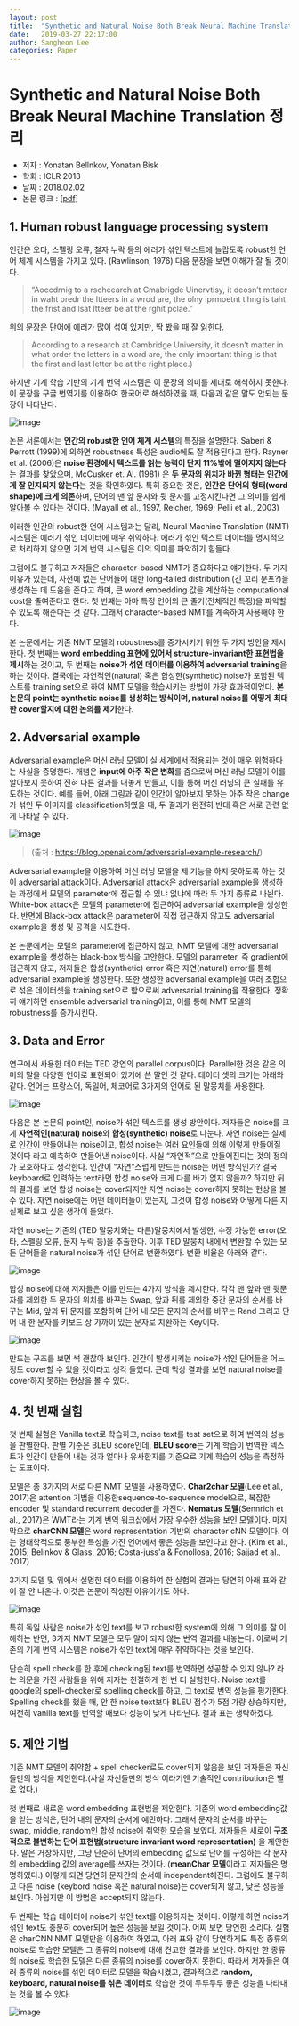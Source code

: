 ```yaml
---
layout: post
title:  "Synthetic and Natural Noise Both Break Neural Machine Translation 정리"
date:   2019-03-27 22:17:00
author: Sangheon Lee
categories: Paper
---
```


# Synthetic and Natural Noise Both Break Neural Machine Translation 정리
 - 저자 : Yonatan Bellnkov, Yonatan Bisk
 - 학회 : ICLR 2018
 - 날짜 : 2018.02.02
 - 논문 링크 : [[pdf]](https://arxiv.org/pdf/1711.02173)

## 1. Human robust language processing system
인간은 오타, 스펠링 오류, 철자 누락 등의 에러가 섞인 텍스트에 놀랍도록 robust한 언어 체계 시스템을 가지고 있다. (Rawlinson, 1976) 다음 문장을 보면 이해가 잘 될 것이다.

>“Aoccdrnig to a rscheearch at Cmabrigde Uinervtisy, it deosn’t mttaer in waht oredr the ltteers in a wrod are, the olny iprmoetnt tihng is taht the frist and lsat ltteer be at the rghit pclae.”

위의 문장은 단어에 에러가 많이 섞여 있지만, 딱 봤을 때 잘 읽힌다.
>According to a research at Cambridge University, it doesn’t matter in what order the letters in a word are, the only important thing is that the first and last letter be at the right place.)

하지만 기계 학습 기반의 기계 번역 시스템은 이 문장의 의미를 제대로 해석하지 못한다. 이 문장을 구글 번역기를 이용하여 한국어로 해석하였을 때, 다음과 같은 말도 안되는 문장이 나타난다.

![image](https://user-images.githubusercontent.com/26705935/40490565-ce639ea8-5fa6-11e8-92b1-83ff1c3d7921.png)

논문 서론에서는 **인간의 robust한 언어 체계 시스템**의 특징을 설명한다. Saberi & Perrott (1999)에 의하면 robustness 특성은 audio에도 잘 적용된다고 한다. Rayner et al. (2006)은 **noise 환경에서 텍스트를 읽는 능력이 단지 11%밖에 떨어지지 않는다**는 결과를 찾았으며, McCusker et. Al. (1981) 은 **두 문자의 위치가 바뀐 형태는 인간에게 잘 인지되지 않는다**는 것을 확인하였다. 특히 중요한 것은, **인간은 단어의 형태(word shape)에 크게 의존**하며, 단어의 맨 앞 문자와 뒷 문자를 고정시킨다면 그 의미를 쉽게 알아볼 수 있다는 것이다. (Mayall et al., 1997, Reicher, 1969; Pelli et al., 2003)

이러한 인간의 robust한 언어 시스템과는 달리, Neural Machine Translation (NMT) 시스템은 에러가 섞인 데이터에 매우 취약하다. 에러가 섞인 텍스트 데이터를 명시적으로 처리하지 않으면 기계 번역 시스템은 이의 의미를 파악하기 힘들다.

그럼에도 불구하고 저자들은 character-based NMT가 중요하다고 얘기한다. 두 가지 이유가 있는데, 사전에 없는 단어들에 대한 long-tailed distribution (긴 꼬리 분포?)을 생성하는 데 도움을 준다고 하며, 큰 word embedding 값을 계산하는 computational cost을 줄여준다고 한다. 첫 번째는 아마 특정 언어의 큰 줄기(전체적인 특징)을 파악할 수 있도록 해준다는 것 같다. 그래서 character-based NMT를 계속하여 사용해야 한다.

본 논문에서는 기존 NMT 모델의 robustness를 증가시키기 위한 두 가지 방안을 제시한다. 첫 번째는 **word embedding 표현에 있어서 structure-invariant한 표현법을 제시**하는 것이고, 두 번째는 **noise가 섞인 데이터를 이용하여 adversarial training**을 하는 것이다. 결국에는 자연적인(natural) 혹은 합성한(synthetic) noise가 포함된 텍스트를 training set으로 하여 NMT 모델을 학습시키는 방법이 가장 효과적이었다. **본 논문의 point는 synthetic noise를 생성하는 방식이며, natural noise를 어떻게 최대한 cover할지에 대한 논의를 제기**한다.

## 2. Adversarial example
 Adversarial example은 머신 러닝 모델이 실 세계에서 적용되는 것이 매우 위험하다는 사실을 증명한다. 개념은 **input에 아주 작은 변화**를 줌으로써 머신 러닝 모델이 이를 알아보지 못하여 전혀 다른 결과를 내놓게 만들고, 이를 통해 머신 러닝의 큰 실패를 유도하는 것이다. 예를 들어, 아래 그림과 같이 인간이 알아보지 못하는 아주 작은 change가 섞인 두 이미지를 classification하였을 때, 두 결과가 완전히 반대 혹은 서로 관련 없게 나타날 수 있다.

![image](https://user-images.githubusercontent.com/26705935/40494041-e95a0776-5fae-11e8-93ea-eab617f6dfdc.png)

> (출처 : https://blog.openai.com/adversarial-example-research/)

 Adversarial example을 이용하여 머신 러닝 모델을 제 기능을 하지 못하도록 하는 것이 adversarial attack이다. Adversarial attack은 adversarial example을 생성하는 과정에서 모델의 parameter에 접근할 수 있냐 없냐에 따라 두 가지 종류로 나뉜다. White-box attack은 모델의 parameter에 접근하여 adversarial example을 생성한다. 반면에 Black-box attack은 parameter에 직접 접근하지 않고도 adversarial example을 생성 및 공격을 시도한다.

 본 논문에서는 모델의 parameter에 접근하지 않고, NMT 모델에 대한 adversarial example을 생성하는 black-box 방식을 고안한다. 모델의 parameter, 즉 gradient에 접근하지 않고, 저자들은 합성(synthetic) error 혹은 자연(natural) error를 통해 adversarial example을 생성한다. 또한 생성한 adversarial example을 여러 조합으로 섞은 데이터셋을 training set으로 함으로써 adversarial training을 적용한다. 정확히 얘기하면 ensemble adversarial training이고, 이를 통해 NMT 모델의 robustness를 증가시킨다.

## 3. Data and Error
 연구에서 사용한 데이터는 TED 강연의 parallel corpus이다. Parallel한 것은 같은 의미의 말을 다양한 언어로 표현되어 있기에 쓴 말인 것 같다. 데이터 셋의 크기는 아래와 같다. 언어는 프랑스어, 독일어, 체코어로 3가지의 언어로 된 말뭉치를 사용한다.

![image](https://user-images.githubusercontent.com/26705935/40494148-2194268a-5faf-11e8-97e3-2da9031a7246.png)

 다음은 본 논문의 point인, noise가 섞인 텍스트를 생성 방안이다. 저자들은 noise를 크게 **자연적인(natural) noise**와 **합성(synthetic) noise**로 나눈다. 자연 noise는 실제로 인간이 만들어내는 noise이고, 합성 noise는 여러 요인들에 의해 이렇게 만들어질 것이다 라고 예측하여 만들어낸 noise이다. 사실 “자연적”으로 만들어진다는 것의 정의가 모호하다고 생각한다. 인간이 “자연”스럽게 만드는 noise는 어떤 방식인가? 결국 keyboard로 입력하는 text라면 합성 noise와 크게 다를 바가 없지 않을까? 하지만 뒤의 결과를 보면 합성 noise는 cover되지만 자연 noise는 cover하지 못하는 현상을 볼 수 있다. 자연 noise에는 어떤 데이터들이 있는지, 그것이 합성 noise와 어떻게 다른 지 실제로 보고 싶은 생각이 들었다.

 자연 noise는 기존의 (TED 말뭉치와는 다른)말뭉치에서 발생한, 수정 가능한 error(오타, 스펠링 오류, 문자 누락 등)을 추출한다. 이후 TED 말뭉치 내에서 변환할 수 있는 모든 단어들을 natural noise가 섞인 단어로 변환하였다. 변환 비율은 아래와 같다.

![image](https://user-images.githubusercontent.com/26705935/40494197-3d7c8414-5faf-11e8-8680-46f28b4a7314.png)

합성 noise에 대해 저자들은 이를 만드는 4가지 방식을 제시한다. 각각 맨 앞과 맨 뒷문자를 제외한 두 문자의 위치를 바꾸는 Swap, 앞과 뒤를 제외한 중간 문자의 순서를 바꾸는 Mid, 앞과 뒤 문자를 포함하여 단어 내 모든 문자의 순서를 바꾸는 Rand 그리고 단어 내 한 문자를 키보드 상 가까이 있는 문자로 치환하는 Key이다.

![image](https://user-images.githubusercontent.com/26705935/40494212-47211246-5faf-11e8-9ddc-f17b40a3f939.png)

 만드는 구조를 보면 썩 괜찮아 보인다. 인간이 발생시키는 noise가 섞인 단어들을 어느정도 cover할 수 있을 것이라고 생각 들었다. 근데 막상 결과를 보면 natural noise를 cover하지 못하는 현상을 볼 수 있다.

## 4. 첫 번째 실험
첫 번째 실험은 Vanilla text로 학습하고, noise text를 test set으로 하여 번역의 성능을 판별한다. 판별 기준은 BLEU score인데, **BLEU score**는 기계 학습이 번역한 텍스트가 인간이 만들어 내는 것과 얼마나 유사한지를 기준으로 기계 학습의 성능을 측정하는 도표이다.

모델은 총 3가지의 서로 다른 NMT 모델을 사용하였다. **Char2char 모델**(Lee et al., 2017)은 attention 기법을 이용한sequence-to-sequence model으로, 복잡한 encoder 및 standard recurrent decoder를 가진다. **Nematus 모델**(Sennrich et al., 2017)은 WMT라는 기계 번역 워크샵에서 가장 우수한 성능을 보인 모델이다. 마지막으로 **charCNN 모델**은 word representation 기반의 character cNN 모델이다. 이는 형태학적으로 풍부한 특성을 가진 언어에서 좋은 성능을 보인다고 한다. (Kim et al., 2015; Belinkov & Glass, 2016; Costa-juss'a & Fonollosa, 2016; Sajjad et al., 2017)

3가지 모델 및 위에서 설명한 데이터를 이용하여 한 실험의 결과는 당연히 아래 표와 같이 잘 안 나온다. 이것은 논문이 작성된 이유이기도 하다.

![image](https://user-images.githubusercontent.com/26705935/40530594-5aec8f78-6034-11e8-82cc-66cb918270f1.png)

특히 독일 사람은 noise가 섞인 text를 보고 robust한 system에 의해 그 의미를 잘 이해하는 반면, 3가지 NMT 모델은 모두 말이 되지 않는 번역 결과를 내놓는다. 이로써 기존의 기계 번역 시스템은 noise가 섞인 text에 매우 취약하다는 것을 보인다.

단순히 spell check를 한 후에 checking된 text를 번역하면 성공할 수 있지 않나? 라는 의문을 가진 사람들을 위해 저자는 친절하게 한 번 더 실험한다. Noise text를 google의 spell-checker로 spelling check를 하고, 그 text로 번역 성능을 평가한다. Spelling check를 했을 때, 안 한 noise text보다 BLEU 점수가 5점 가량 상승하지만, 여전히 vanilla text를 번역할 때보다 성능이 낮게 나타난다. 결과 표는 생략하겠다.

## 5. 제안 기법

기존 NMT 모델의 취약함 + spell checker로도 cover되지 않음을 보인 저자들은 자신들만의 방식을 제안한다.(사실 자신들만의 방식 이라기엔 기술적인 contribution은 별로 없다.)

첫 번째로 새로운 word embedding 표현법을 제안한다. 기존의 word embedding값을 얻는 방식은, 단어 내의 문자의 순서에 예민하다. 그래서 문자의 순서를 바꾸는 swap, middle, random인 합성 noise에 취약한 모습을 보였다. 저자들은 새로이 **구조적으로 불변하는 단어 표현법(structure invariant word representation)** 을 제안한다. 말은 거창하지만, 그냥 단순히 단어의 embedding 값으로 단어를 구성하는 각 문자의 embedding 값의 average를 쓰자는 것이다. (**meanChar 모델**이라고 저자들은 명명하였다.) 이렇게 되면 당연히 문자간의 순서에 independent해진다. 그럼에도 불구하고 다른 noise (keybord noise 혹은 natural noise)는 cover되지 않고, 낮은 성능을 보인다. 아쉽지만 이 방법은 accept되지 않는다.

두 번째는 학습 데이터에 noise가 섞인 text를 이용하자는 것이다. 이렇게 하면 noise가 섞인 text도 충분히 cover되어 높은 성능을 보일 것이다. 어찌 보면 당연한 소리다. 실험은 charCNN NMT 모델만을 이용하여 하였고, 아래 표와 같이 당연하게도 특정 종류의 noise로 학습한 모델은 그 종류의 noise에 대해 견고한 결과를 보인다. 하지만 한 종류의 noise로 학습한 모델은 다른 종류의 noise를 cover하지 못한다. 따라서 저자들은 여러 종류의 noise를 섞인 데이터로 모델을 학습시켰고, 결과적으로 **random, keyboard, natural noise를 섞은 데이터**로 학습한 것이 두루두루 좋은 성능을 나타내는 것을 볼 수 있다.

![image](https://user-images.githubusercontent.com/26705935/40530635-84953a78-6034-11e8-9c94-fbc021a4f1cb.png)

